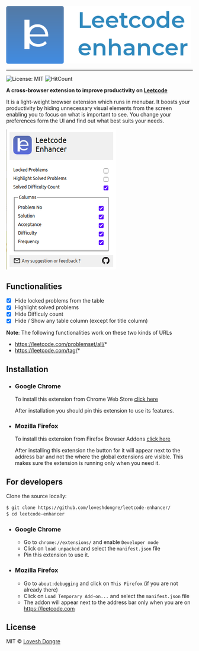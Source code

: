 <img src="./icons/logoFull.png" alt="logo full" width="500">
<hr>

![License: MIT](https://img.shields.io/badge/License-MIT-green.svg) 
![HitCount](http://hits.dwyl.com/loveshdongre/leetcode-enhancer.svg)

**A cross-browser extension to improve productivity on [Leetcode](https://leetcode.com)**

It is a light-weight browser extension which runs in menubar. It boosts your productivity by hiding unnecessary visual elements from the screen enabling you to focus on what is important to see. You change your preferences form the UI and find out what best suits your needs.

<img src="./icons/ui.png">

## Functionalities

- [x] Hide locked problems from the table
- [x] Highlight solved problems
- [x] Hide Difficuly count
- [x] Hide / Show any table column (except for title column)

**Note**: The following functionalities work on these two kinds of URLs
* https://leetcode.com/problemset/all/*
* https://leetcode.com/tag/*

## Installation
* ### Google Chrome
    To install this extension from Chrome Web Store [click here]()
    
    After installation you should pin this extension to use its features.
* ### Mozilla Firefox
    To install this extension from Firefox Browser Addons [click here]()
    
    After installing this extension the button for it will appear next to the address bar and not the where the global extensions are visible. This makes sure the extension is running only when you need it.

## For developers
Clone the source locally:

```sh
$ git clone https://github.com/loveshdongre/leetcode-enhancer/
$ cd leetcode-enhancer
```
* ### Google Chrome
    - Go to `chrome://extensions/` and enable `Developer mode`
    - Click on `load unpacked` and select the `manifest.json` file
    - Pin this extension to use it.

* ### Mozilla Firefox
    - Go to `about:debugging` and click on `This Firefox` (if you are not already there)
    - Click on `Load Temporary Add-on...` and select the `manifest.json` file
    - The addon will appear next to the address bar only when you are on https://leetcode.com
## License
MIT © [Lovesh Dongre](https://loveshdongre.tech)
